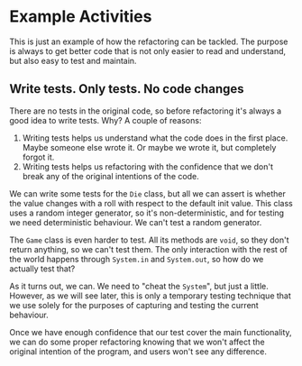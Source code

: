 # Example Activities

This is just an example of how the refactoring can be tackled.
The purpose is always to get better code that is not only easier to
read and understand, but also easy to test and maintain.

## Write tests. Only tests. No code changes
There are no tests in the original code, so before refactoring it's always
a good idea to write tests. Why? A couple of reasons:
1. Writing tests helps us understand what the code does in the first place.
Maybe someone else wrote it. Or maybe we wrote it, but completely forgot it.
1. Writing tests helps us refactoring with the confidence that we don't break
any of the original intentions of the code.

We can write some tests for the `Die` class, but all we can assert is whether
the value changes with a roll with respect to the default init value.
This class uses a random integer generator, so it's non-deterministic, and for
testing we need deterministic behaviour. We can't test a random generator.

The `Game` class is even harder to test. All its methods are `void`, so they
don't return anything, so we can't test them. The only interaction with the
rest of the world happens through `System.in` and `System.out`, so how do we
actually test that?

As it turns out, we can. We need to "cheat the `System`", but just a little. 
However, as we will see later, this is only a temporary testing technique that 
we use solely for the purposes of capturing and testing the current behaviour.

Once we have enough confidence that our test cover the main functionality,
we can do some proper refactoring knowing that we won't affect the original
intention of the program, and users won't see any difference.

